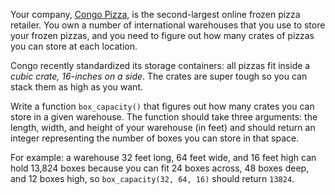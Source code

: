 Your company, [Congo Pizza](http://interesting-africa-facts.com/Africa-Landforms/Congo-Rainforest-Facts.html), is the second-largest online frozen pizza retailer. You own a number of international warehouses that you use to store your frozen pizzas, and you need to figure out how many crates of pizzas you can store at each location.

Congo recently standardized its storage containers: all pizzas fit inside a *cubic crate, 16-inches on a side*. The crates are super tough so you can stack them as high as you want.

Write a function `box_capacity()` that figures out how many crates you can store in a given warehouse. The function should take three arguments: the length, width, and height of your warehouse (in feet) and should return an integer representing the number of boxes you can store in that space.

For example: a warehouse 32 feet long, 64 feet wide, and 16 feet high can hold 13,824 boxes because you can fit 24 boxes across, 48 boxes deep, and 12 boxes high, so `box_capacity(32, 64, 16)` should return `13824`.